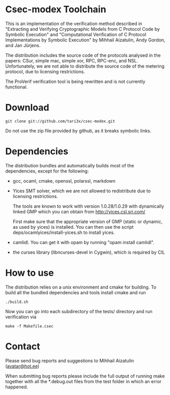 Csec-modex Toolchain
====================
This is an implementation of the verification method described in 
"Extracting and Verifying Cryptographic Models from C Protocol Code by Symbolic Execution" 
and 
"Computational Verification of C Protocol Implementations by Symbolic Execution" 
by Mihhail Aizatulin, Andy Gordon, and Jan Jürjens.

The distribution includes the source code of the protocols analysed in the papers: CSur,
simple mac, simple xor, RPC, RPC-enc, and NSL. Unfortunately, we are not able to distribute the source code 
of the metering protocol, due to licensing restrictions.

The ProVerif verification tool is being rewritten and is not currently functional.

Download
========

    git clone git://github.com/tari3x/csec-modex.git

Do not use the zip file provided by github, as it breaks symbolic links.
	
Dependencies
============

The distribution bundles and automatically builds most of the dependencies, 
except for the following:

- gcc, ocaml, cmake, openssl, polarssl, markdown

- Yices SMT solver, which we are not allowed to redistribute due to licensing restrictions. 

    The tools are known to work with version 1.0.28/1.0.29 with dynamically linked GMP which you can obtain from
      http://yices.csl.sri.com/
	  
    First make sure that the appropriate version of GMP (static or dynamic, as used by yices) is installed.
    You can then use the script
      deps/ocamlyices/install-yices.sh
    to install yices.

- camlidl. You can get it with opam by running "opam install camlidl".

- the curses library (libncurses-devel in Cygwin), which is required by CIL

How to use
==========

The distribution relies on a unix environment and cmake for building. 
To build all the bundled dependencies and tools install cmake and run

    ./build.sh

Now you can go into each subdirectory of the tests/ directory and run verification via

    make -f Makefile.csec

Contact
=======

Please send bug reports and suggestions to Mihhail Aizatulin (<avatar@hot.ee>)

When submitting bug reports please include the full output of running make together
with all the *.debug.out files from the test folder in which an error happened.
